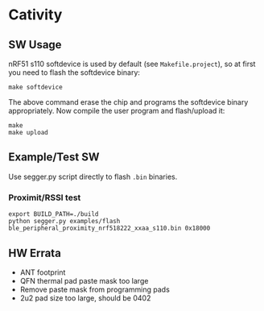 # Cativity

## SW Usage

nRF51 s110 softdevice is used by default (see `Makefile.project`), so at first you need to flash the softdevice binary:

```
make softdevice
```

The above command erase the chip and programs the softdevice binary appropriately. Now compile the user program and flash/upload it:

```
make
make upload
```

## Example/Test SW

Use segger.py script directly to flash `.bin` binaries.

### Proximit/RSSI test

```
export BUILD_PATH=./build
python segger.py examples/flash ble_peripheral_proximity_nrf518222_xxaa_s110.bin 0x18000
```

## HW Errata
- ANT footprint
- QFN thermal pad paste mask too large
- Remove paste mask from programming pads
- 2u2 pad size too large, should be 0402
